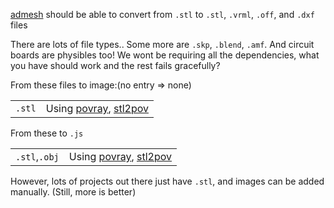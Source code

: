 
[admesh](http://www.varlog.com/admesh-htm) should be able to convert from `.stl` to
`.stl`, `.vrml`, `.off`, and `.dxf` files

There are lots of file types.. Some more are `.skp`, `.blend`, `.amf`. 
And circuit boards are physibles too! We wont be requiring all the dependencies,
what you have should work and the rest fails gracefully?

From these files to image:(no entry => none)
<table>
<tr>
<td><code>.stl</code></td>
<td>Using <a href="http://povray.org/">povray</a>,
<a href="http://rsmith.home.xs4all.nl/software/py-stl-stl2pov.html">stl2pov</a></td></tr>
</table>

From these to `.js`
<table>
<tr>
<td><code>.stl</code>,<code>.obj</code></td>
<td>Using <a href="http://povray.org/">povray</a>,
<a href="http://rsmith.home.xs4all.nl/software/py-stl-stl2pov.html">stl2pov</a></td></tr>
</table>

However, lots of projects out there just have `.stl`, and 
images can be added manually. (Still, more is better)
